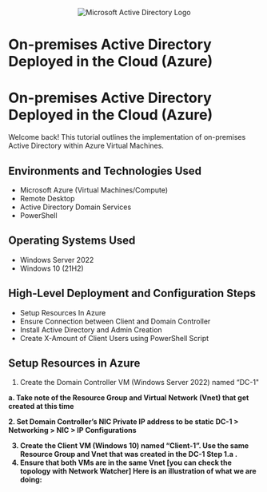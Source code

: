 <p align="center">
<img src="https://marketplace.radiantlogic.com/wp-content/uploads/bw_store_facet_images/bw_activedirectory_bw_activedirectory-900x0.png" alt="Microsoft Active Directory Logo"/>
</p>

<h1>On-premises Active Directory Deployed in the Cloud (Azure)</h1>

<h1>On-premises Active Directory Deployed in the Cloud (Azure)</h1>

Welcome back! This tutorial outlines the implementation of on-premises Active Directory within Azure Virtual Machines.<br />

<h2>Environments and Technologies Used</h2>

- Microsoft Azure (Virtual Machines/Compute)
- Remote Desktop
- Active Directory Domain Services
- PowerShell

<h2>Operating Systems Used </h2>

- Windows Server 2022
- Windows 10 (21H2)

<h2>High-Level Deployment and Configuration Steps</h2>

- Setup Resources In Azure
- Ensure Connection between Client and Domain Controller
- Install Active Directory and Admin Creation
- Create X-Amount of Client Users using PowerShell Script

<h2>Setup Resources in Azure</h2>


1. Create the Domain Controller VM (Windows Server 2022) named “DC-1"<b />
 <p>a. Take note of the Resource Group and Virtual Network (Vnet) that get created at this time</p>
2. Set Domain Controller’s NIC Private IP address to be static<b />
DC-1 > Networking > NIC > IP Configurations<b />


3. Create the Client VM (Windows 10) named “Client-1”. Use the same Resource Group and Vnet that was created in the DC-1 Step 1.a .<b />
4. Ensure that both VMs are in the same Vnet [you can check the topology with Network Watcher]<b />
Here is an illustration of what we are doing:<b />
